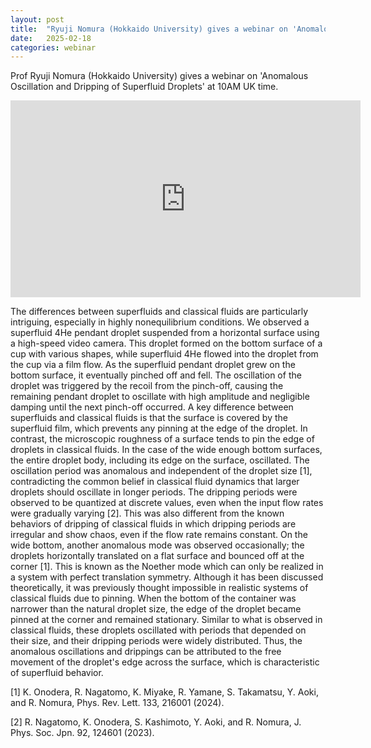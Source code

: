 ```yaml
---
layout: post
title:  "Ryuji Nomura (Hokkaido University) gives a webinar on 'Anomalous Oscillation and Dripping of Superfluid Droplets' (10AM UK time)"
date:   2025-02-18
categories: webinar
---
```

Prof Ryuji Nomura (Hokkaido University) gives a webinar on 'Anomalous Oscillation and Dripping of Superfluid Droplets' at 10AM UK time.

<iframe width="560" height="315" src="https://www.youtube.com/embed/M7owzASzaIA?si=GcpkaK-TA0z8srzz" title="YouTube video player" frameborder="0" allow="accelerometer; autoplay; clipboard-write; encrypted-media; gyroscope; picture-in-picture; web-share" referrerpolicy="strict-origin-when-cross-origin" allowfullscreen></iframe>


The differences between superfluids and classical fluids are particularly intriguing, especially in highly nonequilibrium conditions. We observed a superfluid 4He pendant droplet suspended from a horizontal surface using a high-speed video camera. This droplet formed on the bottom surface of a cup with various shapes, while superfluid 4He flowed into the droplet from the cup via a film flow. As the superfluid pendant droplet grew on the bottom surface, it eventually pinched off and fell. The oscillation of the droplet was triggered by the recoil from the pinch-off, causing the remaining pendant droplet to oscillate with high amplitude and negligible damping until the next pinch-off occurred. A key difference between superfluids and classical fluids is that the surface is covered by the superfluid film, which prevents any pinning at the edge of the droplet. In contrast, the microscopic roughness of a surface tends to pin the edge of droplets in classical fluids.
In the case of the wide enough bottom surfaces, the entire droplet body, including its edge on the surface, oscillated. The oscillation period was anomalous and independent of the droplet size [1], contradicting the common belief in classical fluid dynamics that larger droplets should oscillate in longer periods. The dripping periods were observed to be quantized at discrete values, even when the input flow rates were gradually varying [2]. This was also different from the known behaviors of dripping of classical fluids in which dripping periods are irregular and show chaos, even if the flow rate remains constant. 
On the wide bottom, another anomalous mode was observed occasionally; the droplets horizontally translated on a flat surface and bounced off at the corner [1]. This is known as the Noether mode which can only be realized in a system with perfect translation symmetry. Although it has been discussed theoretically, it was previously thought impossible in realistic systems of classical fluids due to pinning.
When the bottom of the container was narrower than the natural droplet size, the edge of the droplet became pinned at the corner and remained stationary. Similar to what is observed in classical fluids, these droplets oscillated with periods that depended on their size, and their dripping periods were widely distributed. Thus, the anomalous oscillations and drippings can be attributed to the free movement of the droplet's edge across the surface, which is characteristic of superfluid behavior.

[1] K. Onodera, R. Nagatomo, K. Miyake, R. Yamane, S. Takamatsu, Y. Aoki, and R. Nomura, Phys. Rev. Lett. 133, 216001 (2024).

[2] R. Nagatomo, K. Onodera, S. Kashimoto, Y. Aoki, and R. Nomura, J. Phys. Soc. Jpn. 92, 124601 (2023).

